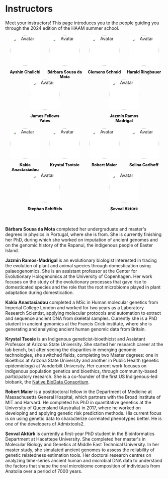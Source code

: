 # Instructors

Meet your instructors! This page introduces you to the people guiding you through the 2024 edition of the HAAM summer school.

<!--
## Organisers

<div class="avatar">

<div class ="member">
<div class="square"><a href="https://www.jafy.eu/" target="_blank"><img src="assets/images/headshots/FELLOWS_YATES_James.jpg" alt="Avatar" /></a></div>
<p>James Fellows Yates</p>
</div>

<div class ="member">
<div class="square"><a href="http://christinawarinner.com/" target="_blank"><img src="assets/images/headshots/WARINNER_Christina.webp" alt="Avatar" /></a></div>
<p>Prof. Christina Warinner</p>
</div>

</div>


## Instructors

-->

<div class="avatar">

  <div class ="member">
    <div class="square"><a href="https://www.shh.mpg.de/person/96126/2114093" target="_blank"><img src="assets/images/instructors/ACCOUNT_Anonymous.png" alt="Avatar" /></a></div>
    <p>Ayshin Ghalichi</p>
  </div>

  <div class ="member">
    <div class="square"><a href="https://www.sib.swiss/directory/person/barbara-damota" target="_blank"><img src="assets/images/instructors/barbara.jpg" alt="Avatar" /></a></div>
    <p>Bárbara Sousa da Mota</p>
  </div>

  <div class ="member">
    <div class="square"><a href="https://nevrome.de" target="_blank"><img src="assets/images/instructors/clemens.JPG" alt="Avatar" /></a></div>
    <p>Clemens Schmid</p>
  </div>

  <div class ="member">
    <div class="square"><a href="https://www.eva.mpg.de/archaeogenetics/staff/harald-ringbauer/" target="_blank"><img src="assets/images/instructors/harald.jpg" alt="Avatar" /></a></div>
    <p>Harald Ringbauer</p>
  </div>

  <div class ="member">
    <div class="square"><a href="https://www.jafy.eu/" target="_blank"><img src="assets/images/instructors/james.png" alt="Avatar" /></a></div>
    <p>James Fellows Yates</p>
  </div>

  <div class ="member">
    <div class="square"><a href="https://globe.ku.dk/staff-list/?pure=en/persons/502736" target="_blank"><img src="assets/images/instructors/jazmin.jpg" alt="Avatar" /></a></div>
    <p>Jazmín Ramos Madrigal</p>
  </div>
</div>
<br>
<div class="avatar">

  <div class ="member">
    <div class="square"><a href="https://www.crick.ac.uk/research/find-a-researcher/kyriaki-anastasiadou" target="_blank"><img src="assets/images/instructors/kakia.jpg" alt="Avatar" /></a></div>
    <p>Kakia Anastasiadou</p>
  </div>

  <div class ="member">
    <div class="square"><a href="https://search.asu.edu/profile/535281" target="_blank"><img src="assets/images/instructors/ktsosie.png" alt="Avatar" /></a></div>
    <p>Krystal Tsotsie</p>
  </div>

  <div class ="member">
    <div class="square"><a href="https://github.com/uqrmaie1" target="_blank"><img src="assets/images/instructors/robert.jpg" alt="Avatar" /></a></div>
    <p>Robert Maier</p>
  </div>

  <div class ="member">
    <div class="square"><a href="https://www.eva.mpg.de/de/archaeogenetics/staff/selina-carlhoff/" target="_blank"><img src="assets/images/instructors/selina.jpg" alt="Avatar" /></a></div>
    <p>Selina Carlhoff</p>
  </div>

  <div class ="member">
    <div class="square"><a href="https://www.eva.mpg.de/archaeogenetics/staff/stephan-schiffels/" target="_blank"><img src="assets/images/instructors/stephan.jpg" alt="Avatar" /></a></div>
    <p>Stephan Schiffels</p>
  </div>

  <div class ="member">
    <div class="square"><a href="https://www.researchgate.net/profile/Sevval-Aktuerk" target="_blank"><img src="assets/images/instructors/ACCOUNT_Anonymous.png" alt="Avatar" /></a></div>
    <p>Şevval Aktürk</p>
  </div>
</div>

<!--
<div class="avatar">

  <div class ="member">
    <div class="square"><a href="https://twitter.com/Kevinnota93" target="_blank"><img src="assets/images/headshots/NOTA_Kevin.jpg" alt="Avatar" /></a></div>
    <p>Kevin Nota</p>
  </div>

  <div class ="member">
    <div class="square"><a href="https://maximeborry.com/" target="_blank"><img src="assets/images/headshots/BORRY_Maxime.png" alt="Avatar" /></a></div>
    <p>Maxime Borry</p>
  </div>

  <div class ="member">
    <div class="square"><a href="https://www.heas.at/about/members/meriam-guellil/" target="_blank"><img src="assets/images/headshots/GUELLIL_Meriam.jpg" alt="Avatar" /></a></div>
    <p>Meriam Guellil</p>
  </div>

  <div class ="member">
    <div class="square"><a href="https://twitter.com/nikolayoskolkov" target="_blank"><img src="assets/images/headshots/OSKOLKOV_Nikolay.jpg" alt="Avatar" /></a></div>
    <p>Nikolay Oskolkov</p>
  </div>

  <div class ="member">
    <div class="square"><a href="https://rdenise.github.io/" target="_blank"><img src="assets/images/headshots/DENISE_Remi.jpg" alt="Avatar" /></a></div>
    <p>Rémi Denise</p>
  </div>

  <div class ="member">
    <div class="square"><a href="https://twitter.com/TCLamnidis" target="_blank"><img src="assets/images/headshots/LAMNIDIS_Thiseas.jpg" alt="Avatar" /></a></div>
    <p>Thiseas C. Lamnidis</p>
  </div>

  <div class ="member">
    <div class="square"><a href="<URL>" target="_blank"><img src="assets/images/headshots/ZEIBIG_Tessa.jpg" alt="Avatar" /></a></div>
    <p>Tessa Zeibig</p>
  </div>

  <div class ="member">
    <div class="square"><a href="https://twitter.com/VilmaPrez9" target="_blank"><img src="assets/images/headshots/PEREZ_Vilma.JPG" alt="Avatar" /></a></div>
    <p>Vilma Pérez</p>
  </div>

</div>
-->

<br>
<br>

**Bárbara Sousa da Mota** completed her undergraduate and master's degrees in physics in Portugal, where she is from. She is currently finishing her PhD, during which she worked on imputation of ancient genomes and on the genomic history of the Rapanui, the indigenous people of Easter Island.

**Jazmin Ramos-Madrigal** is an evolutionary biologist interested in tracing the evolution of plant and animal species through domestication using palaeogenomics. She is an assistant professor at the Center for Evolutionary Hologenomics at the University of Copenhagen.
Her work focuses on the study of the evolutionary processes that gave rise to domesticated species and the role that the root microbiome played in plant adaptation during domestication.

**Kakia Anastasiadou** completed a MSc in Human molecular genetics from Imperial College London and worked for two years as a Laboratory Research Scientist, applying molecular protocols and automation to extract and sequence ancient DNA from skeletal samples. Currently she is a PhD student in ancient genomics at the Francis Crick institute, where she is generating and analysing ancient human genomic data from Britain.

**Krystal Tsosie** is an Indigenous geneticist-bioethicist and Assistant Professor at Arizona State University. She started her research career at the lab bench, but after seeing the disparities in emerging genomic technologies, she switched fields, completing two Master degrees: one in Bioethics at Arizona State University and another in Public Health (genetic epidemiology) at Vanderbilt University. 
Her current work focuses on Indigenous population genetics and bioethics, through community-based participatory research. She is a co-founder of the first US Indigenous-led biobank, the [Native BioData Consortium](https://nativebio.org/).

**Robert Maier** is a postdoctoral fellow in the Department of Medicine at Massachusetts General Hospital, which partners with the Broad Institute of MIT and Harvard. He completed his PhD in quantitative genetics at the University of Queensland (Australia) in 2017, where he worked on developing and applying genetic risk prediction methods. His current focus is on using genetic data to characterize correlated phenotypes better. He is one of the developers of Admixtools2. 

**Şevval Aktürk** is currently a first-year PhD student in the Bioinformatics Department at Hacettepe University. She completed her master's in Molecular Biology and Genetics at Middle East Technical University. In her master study, she simulated ancient genomes to assess the reliability of genetic relatedness estimation tools. Her doctoral research centres on analyzing time-series ancient human and microbial DNA data to understand the factors that shape the oral microbiome composition of individuals from Anatolia over a period of 7000 years.

<style>
.member {
  width: 7rem;
  text-align: center;
}

.square {
  display: inline-block;
  width: 6rem;
  height: 6rem;
  margin: auto;
  background-color: #fff;
}

.square img {
  opacity: 1;
  -webkit-transition: 0.3s ease-in-out;
  transition: 0.3s ease-in-out;
}

.square:hover img {
  opacity: 0.5;
}

.avatar {
  display: flex;
  flex-wrap: wrap;
  justify-content: space-around;
}

.avatar img {
  border-radius: 50%;
  width: 6rem;
  height: 6rem;
  object-fit: cover;
  display: block;
  margin: auto;
}

.member p {
  text-align: center;
  font-size: 0.7rem;
  margin-bottom: 0;
  display: block;
}

.member p:first-of-type {
  font-size: 0.8rem;
  color: #000;
  font-weight: bold;
}
</style>
